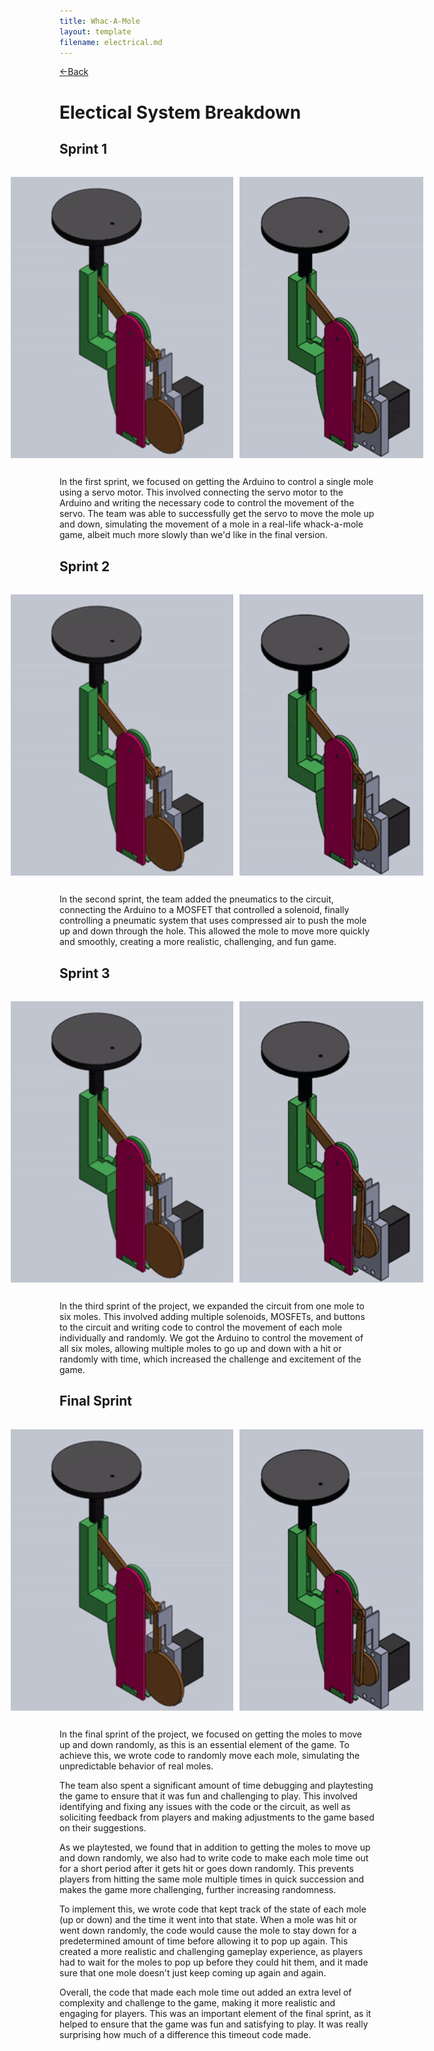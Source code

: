 ```yaml
---
title: Whac-A-Mole
layout: template
filename: electrical.md
--- 
```

[<-Back](./index.md) 

# Electical System Breakdown

## Sprint 1

<div style="display:flex;flex-direction:row;justify-content:center;padding:10px;max-width:600px">
<img src="website-images/mechanical/sprint_1-1.gif" style="width:auto;height:450px;padding:5px;max-width:100%">
<img src="website-images/mechanical/sprint_1-2.gif" style="width:auto;height:450px;padding:5px;max-width:100%">
</div>

In the first sprint, we focused on getting the Arduino to control a single mole using a servo motor. This involved connecting the servo motor to the Arduino and writing the necessary code to control the movement of the servo. The team was able to successfully get the servo to move the mole up and down, simulating the movement of a mole in a real-life whack-a-mole game, albeit much more slowly than we'd like in the final version.

## Sprint 2

<div style="display:flex;flex-direction:row;justify-content:center;padding:10px;max-width:600px">
<img src="website-images/mechanical/sprint_1-1.gif" style="width:auto;height:450px;padding:5px;max-width:100%">
<img src="website-images/mechanical/sprint_1-2.gif" style="width:auto;height:450px;padding:5px;max-width:100%">
</div>

In the second sprint, the team added the pneumatics to the circuit, connecting the Arduino to a MOSFET that controlled a solenoid, finally controlling a pneumatic system that uses compressed air to push the mole up and down through the hole. This allowed the mole to move more quickly and smoothly, creating a more realistic, challenging, and fun game.

## Sprint 3

<div style="display:flex;flex-direction:row;justify-content:center;padding:10px;max-width:600px">
<img src="website-images/mechanical/sprint_1-1.gif" style="width:auto;height:450px;padding:5px;max-width:100%">
<img src="website-images/mechanical/sprint_1-2.gif" style="width:auto;height:450px;padding:5px;max-width:100%">
</div>

In the third sprint of the project, we expanded the circuit from one mole to six moles. This involved adding multiple solenoids, MOSFETs, and buttons to the circuit and writing code to control the movement of each mole individually and randomly. We got the Arduino to control the movement of all six moles, allowing multiple moles to go up and down with a hit or randomly with time, which increased the challenge and excitement of the game.

## Final Sprint

<div style="display:flex;flex-direction:row;justify-content:center;padding:10px;max-width:600px">
<img src="website-images/mechanical/sprint_1-1.gif" style="width:auto;height:450px;padding:5px;max-width:100%">
<img src="website-images/mechanical/sprint_1-2.gif" style="width:auto;height:450px;padding:5px;max-width:100%">
</div>

In the final sprint of the project, we focused on getting the moles to move up and down randomly, as this is an essential element of the game. To achieve this, we wrote code to randomly move each mole, simulating the unpredictable behavior of real moles.

The team also spent a significant amount of time debugging and playtesting the game to ensure that it was fun and challenging to play. This involved identifying and fixing any issues with the code or the circuit, as well as soliciting feedback from players and making adjustments to the game based on their suggestions.

As we playtested, we found that in addition to getting the moles to move up and down randomly, we also had to write code to make each mole time out for a short period after it gets hit or goes down randomly. This prevents players from hitting the same mole multiple times in quick succession and makes the game more challenging, further increasing randomness.

To implement this, we wrote code that kept track of the state of each mole (up or down) and the time it went into that state. When a mole was hit or went down randomly, the code would cause the mole to stay down for a predetermined amount of time before allowing it to pop up again. This created a more realistic and challenging gameplay experience, as players had to wait for the moles to pop up before they could hit them, and it made sure that one mole doesn't just keep coming up again and again.

Overall, the code that made each mole time out added an extra level of complexity and challenge to the game, making it more realistic and engaging for players. This was an important element of the final sprint, as it helped to ensure that the game was fun and satisfying to play. It was really surprising how much of a difference this timeout code made.